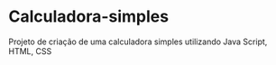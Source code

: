 # Calculadora-simples
Projeto de criação de uma calculadora simples utilizando Java Script, HTML, CSS
